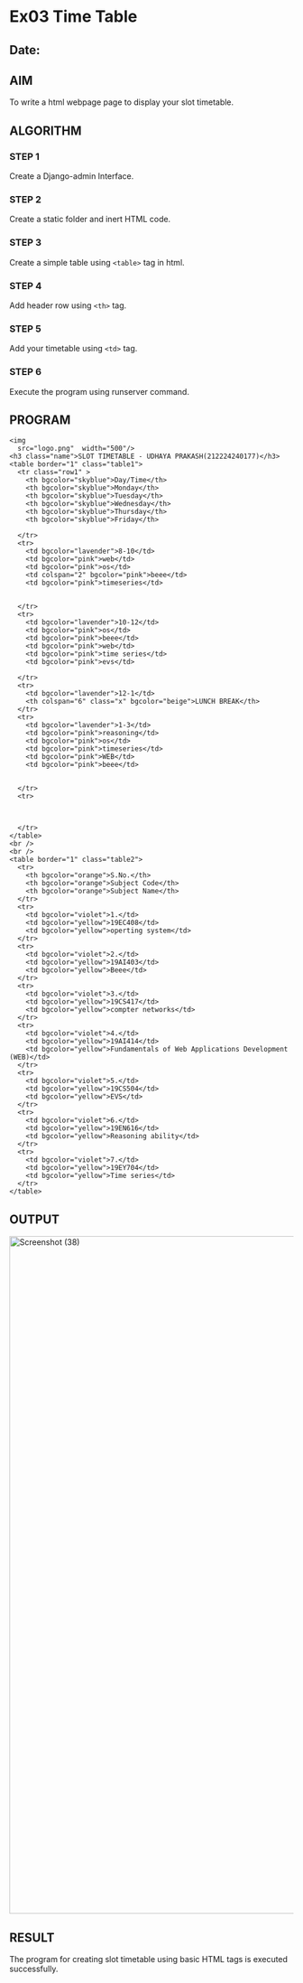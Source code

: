 # Ex03 Time Table
## Date:

## AIM
To write a html webpage page to display your slot timetable.

## ALGORITHM
### STEP 1
Create a Django-admin Interface.

### STEP 2
Create a static folder and inert HTML code.

### STEP 3
Create a simple table using ```<table>``` tag in html.

### STEP 4
Add header row using ```<th>``` tag.

### STEP 5
Add your timetable using ```<td>``` tag.

### STEP 6
Execute the program using runserver command.

## PROGRAM
<!DOCTYPE html>
<html lang="en">
  <head>
    <meta charset="UTF-8" />
    <meta name="viewport" content="width=device-width, initial-scale=1.0" />
    <title>Slot Timetable</title>
    
  </head>

  <body>
    
    <img
      src="logo.png"  width="500"/> 
    <h3 class="name">SLOT TIMETABLE - UDHAYA PRAKASH(212224240177)</h3>
    <table border="1" class="table1">
      <tr class="row1" >
        <th bgcolor="skyblue">Day/Time</th>
        <th bgcolor="skyblue">Monday</th>
        <th bgcolor="skyblue">Tuesday</th>
        <th bgcolor="skyblue">Wednesday</th>
        <th bgcolor="skyblue">Thursday</th>
        <th bgcolor="skyblue">Friday</th>
       
      </tr>
      <tr>
        <td bgcolor="lavender">8-10</td>
        <td bgcolor="pink">web</td>
        <td bgcolor="pink">os</td>
        <td colspan="2" bgcolor="pink">beee</td>
        <td bgcolor="pink">timeseries</td>
        
        
      </tr>
      <tr>
        <td bgcolor="lavender">10-12</td>
        <td bgcolor="pink">os</td>
        <td bgcolor="pink">beee</td>
        <td bgcolor="pink">web</td>
        <td bgcolor="pink">time series</td>
        <td bgcolor="pink">evs</td>
        
      </tr>
      <tr>
        <td bgcolor="lavender">12-1</td>
        <th colspan="6" class="x" bgcolor="beige">LUNCH BREAK</th>
      </tr>
      <tr>
        <td bgcolor="lavender">1-3</td>
        <td bgcolor="pink">reasoning</td>
        <td bgcolor="pink">os</td>
        <td bgcolor="pink">timeseries</td>
        <td bgcolor="pink">WEB</td>
        <td bgcolor="pink">beee</td>
        
       
      </tr>
      <tr>
        
        
        
      </tr>
    </table>
    <br />
    <br />
    <table border="1" class="table2">
      <tr>
        <th bgcolor="orange">S.No.</th>
        <th bgcolor="orange">Subject Code</th>
        <th bgcolor="orange">Subject Name</th>
      </tr>
      <tr>
        <td bgcolor="violet">1.</td>
        <td bgcolor="yellow">19EC408</td>
        <td bgcolor="yellow">operting system</td>
      </tr>
      <tr>
        <td bgcolor="violet">2.</td>
        <td bgcolor="yellow">19AI403</td>
        <td bgcolor="yellow">Beee</td>
      </tr>
      <tr>
        <td bgcolor="violet">3.</td>
        <td bgcolor="yellow">19CS417</td>
        <td bgcolor="yellow">compter networks</td>
      </tr>
      <tr>
        <td bgcolor="violet">4.</td>
        <td bgcolor="yellow">19AI414</td>
        <td bgcolor="yellow">Fundamentals of Web Applications Development (WEB)</td>
      </tr>
      <tr>
        <td bgcolor="violet">5.</td>
        <td bgcolor="yellow">19CS504</td>
        <td bgcolor="yellow">EVS</td>
      </tr>
      <tr>
        <td bgcolor="violet">6.</td>
        <td bgcolor="yellow">19EN616</td>
        <td bgcolor="yellow">Reasoning ability</td>
      </tr>
      <tr>
        <td bgcolor="violet">7.</td>
        <td bgcolor="yellow">19EY704</td>
        <td bgcolor="yellow">Time series</td>
      </tr>
    </table>
  </body>
</html>



## OUTPUT
<img width="1920" height="1200" alt="Screenshot (38)" src="https://github.com/user-attachments/assets/f9ac9758-f74f-407a-8ca4-46d8ab141ee0" />




## RESULT
The program for creating slot timetable using basic HTML tags is executed successfully.
